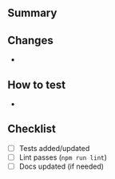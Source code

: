 ## Summary

<!-- What does this PR do? -->

## Changes
- 

## How to test
- 

## Checklist
- [ ] Tests added/updated
- [ ] Lint passes (`npm run lint`)
- [ ] Docs updated (if needed)

